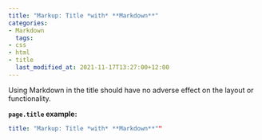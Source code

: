 ```yaml
---
title: "Markup: Title *with* **Markdown**"
categories:
- Markdown
  tags:
- css
- html
- title
  last_modified_at: 2021-11-17T13:27:00+12:00
---
```


Using Markdown in the title should have no adverse effect on the layout or functionality.

**`page.title` example:**

```yaml
title: "Markup: Title *with* **Markdown**""
```